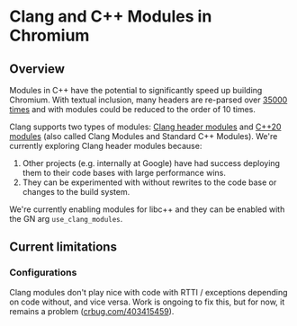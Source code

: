 # Clang and C++ Modules in Chromium

## Overview

Modules in C++ have the potential to significantly speed up building Chromium.
With textual inclusion, many headers are re-parsed over
[35000 times](https://commondatastorage.googleapis.com/chromium-browser-clang/include-analysis.html)
and with modules could be reduced to the order of 10 times.

Clang supports two types of modules:
[Clang header modules](https://clang.llvm.org/docs/Modules.html) and
[C++20 modules](https://clang.llvm.org/docs/StandardCPlusPlusModules.html) (also
called Clang Modules and Standard C++ Modules). We're currently exploring Clang
header modules because:
1. Other projects (e.g. internally at Google) have had success deploying them to
their code bases with large performance wins.
2. They can be experimented with without rewrites to the code base or changes to
the build system.

We're currently enabling modules for libc++ and they can be enabled with the GN
arg `use_clang_modules`.

## Current limitations

### Configurations

Clang modules don't play nice with code with RTTI / exceptions depending on
code without, and vice versa. Work is ongoing to fix this, but for now, it
remains a problem ([crbug.com/403415459](https://crbug.com/403415459)).
